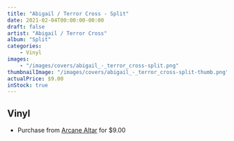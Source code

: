 ```yaml
---
title: "Abigail / Terror Cross - Split"
date: 2021-02-04T00:00:00-00:00
draft: false
artist: "Abigail / Terror Cross"
album: "Split"
categories:
    - Vinyl
images:
    - "/images/covers/abigail_-_terror_cross-split.png"
thumbnailImage: "/images/covers/abigail_-_terror_cross-split-thumb.png"
actualPrice: $9.00
inStock: true
---
```


## Vinyl
* Purchase from [Arcane Altar](https://arcanealtar.bigcartel.com/product/abigail-terror-cross-split-7-ep) for $9.00

